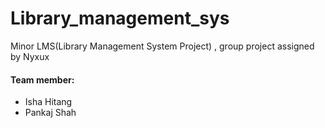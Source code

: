 # Library_management_sys
Minor LMS(Library Management System Project) , group project assigned by Nyxux

#### Team member:
* Isha Hitang
* Pankaj Shah
